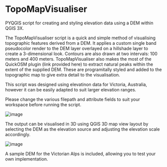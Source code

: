 # TopoMapVisualiser
PYQGIS script for creating and styling elevation data using a DEM within QGIS 3X.


The TopoMapVisualiser script is a quick and simple method of visualising topographic features derived from a DEM. It applies a custom single band pseudocolor render to the DEM layer overlayed on a hillshade layer to create a 3-dimensional look. Contours are also drawn at two intervals: 100 meters and 400 meters. TopoMapVisualiser also makes the most of the QuickOSM plugin (link provided here) to extract natural peaks within the extent of the supplied DEM. These are programitally styled and added to the topographic map to give extra detail to the visualisation. 

This script was designed using elevatinon data for Victoria, Australia, however it can be easily adapted to suit larger elevation ranges.

Please change the various filepath and attribute fields to suit your workspace before running the script.

![image](https://user-images.githubusercontent.com/72475218/136927883-fdc21d78-94f3-4120-b87b-1f2ed6e2f868.png)


The output can be visualised in 3D using QGIS 3D map view layout by selecting the DEM as the elevation source and adjusting the elevation scale accordingly.

![image](https://user-images.githubusercontent.com/72475218/136885890-fcc68223-3e0c-4b72-9f8c-c350aa1c06fa.png)


A sample DEM for the Victorian Alps is included, allowing you to test your own implementation.
